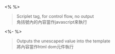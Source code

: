 <% %>
 >Scriplet tag, for control flow, no output<br>
 >角括號內的內容當作javascript來執行 

<%- %>
 >Outputs the unescaped value into the template<br>
 >將內容當作html dom元件執行